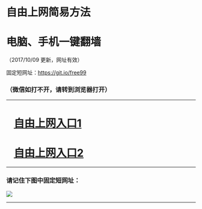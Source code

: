 ﻿# 自由上网简易方法

# 电脑、手机一键翻墙

（2017/10/09 更新，网址有效）

固定短网址：https://git.io/free99

### （微信如打不开，请转到浏览器打开）


***





# &nbsp;&nbsp; <a href="http://ft446426246.fwq-tz-1001.info/fwqtz01.html?t=10090016646 " target="_blank">自由上网入口1</a>
# &nbsp;&nbsp; <a href="http://ft281371793.fwq-tz-1002.info/fwqtz02.html?t=100900122284 " target="_blank">自由上网入口2</a>
***

### 请记住下图中固定短网址：

<img src="https://s3-us-west-2.amazonaws.com/fwq-1001/yjfq-20170905okok.png" /> 


***

